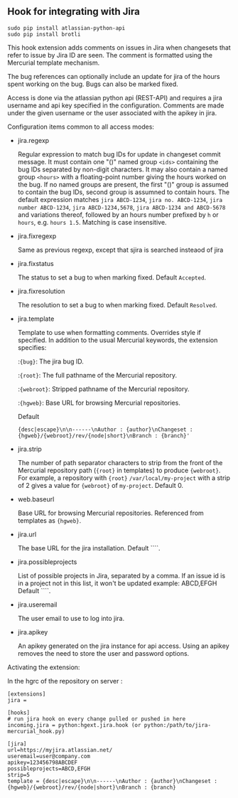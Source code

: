 ## Hook for integrating with Jira

    sudo pip install atlassian-python-api
    sudo pip install brotli

This hook extension adds comments on issues in Jira when changesets
that refer to issue by Jira ID are seen. The comment is formatted using
the Mercurial template mechanism.

The bug references can optionally include an update for jira of the
hours spent working on the bug. Bugs can also be marked fixed.

Access is done via the atlassian python api (REST-API) and requires
a jira username and api key specified in the configuration. Comments
are made under the given username or the user associated with the apikey in jira.

Configuration items common to all access modes:

* jira.regexp

  Regular expression to match bug IDs for update in changeset commit message.
  It must contain one "()" named group ``<ids>`` containing the bug
  IDs separated by non-digit characters. It may also contain
  a named group ``<hours>`` with a floating-point number giving the
  hours worked on the bug. If no named groups are present, the first
  "()" group is assumed to contain the bug IDs, second group is assumned to
  contain hours. The default expression matches ``jira ABCD-1234``,
  ``jira no. ABCD-1234``, ``jira number ABCD-1234``, ``jira ABCD-1234,5678``,
  ``jira ABCD-1234 and ABCD-5678`` and variations thereof, followed by an hours
   number prefixed by ``h`` or ``hours``, e.g. ``hours 1.5``.
   Matching is case insensitive.

* jira.fixregexp

  Same as previous regexp, except that sjira is searched insteaod of jira

* jira.fixstatus

  The status to set a bug to when marking fixed. Default ``Accepted``.

* jira.fixresolution

  The resolution to set a bug to when marking fixed. Default ``Resolved``.

* jira.template

  Template to use when formatting comments. Overrides style if
  specified. In addition to the usual Mercurial keywords, the
  extension specifies:

  :``{bug}``:     The jira bug ID.
  
  :``{root}``:    The full pathname of the Mercurial repository.
  
  :``{webroot}``: Stripped pathname of the Mercurial repository.
  
  :``{hgweb}``:   Base URL for browsing Mercurial repositories.

  Default 
  
  ``{desc|escape}\n\n------\nAuthor : {author}\nChangeset : {hgweb}/{webroot}/rev/{node|short}\nBranch : {branch}'``

* jira.strip

  The number of path separator characters to strip from the front of
  the Mercurial repository path (``{root}`` in templates) to produce
  ``{webroot}``. For example, a repository with ``{root}``
  ``/var/local/my-project`` with a strip of 2 gives a value for
  ``{webroot}`` of ``my-project``. Default 0.

* web.baseurl

  Base URL for browsing Mercurial repositories. Referenced from
  templates as ``{hgweb}``.

* jira.url

  The base URL for the jira installation.
  Default ````.

* jira.possibleprojects

  List of possible projects in Jira, separated by a comma. If an issue id
  is in a project not in this list, it won't be updated
  example: ABCD,EFGH
  Default ````.

* jira.useremail

  The user email to use to log into jira.

* jira.apikey

  An apikey generated on the jira instance for api access.
  Using an apikey removes the need to store the user and password
  options.

Activating the extension:

In the hgrc of the repository on server :

    [extensions]
    jira =

    [hooks]
    # run jira hook on every change pulled or pushed in here
    incoming.jira = python:hgext.jira.hook (or python:/path/to/jira-mercurial_hook.py)

    [jira]
    url=https://myjira.atlassian.net/
    useremail=user@company.com
    apikey=123456798ABCDEF
    possibleprojects=ABCD,EFGH
    strip=5
    template = {desc|escape}\n\n------\nAuthor : {author}\nChangeset : {hgweb}/{webroot}/rev/{node|short}\nBranch : {branch}


